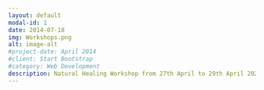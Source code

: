 ```yaml
---
layout: default
modal-id: 1
date: 2014-07-18
img: Workshops.png
alt: image-alt
#project-date: April 2014
#client: Start Bootstrap
#category: Web Development
description: Natural Healing Workshop from 27th April to 29th April 2024. For more information, visit this video https://www.youtube.com/watch?v=q5Wubpu8tJw [![For more information, watch the video](http://img.youtube.com/vi/q5Wubpu8tJw/0.jpg)](http://www.youtube.com/watch?v=q5Wubpu8tJw "Natural Healing Workshop from 27th April to 29th April 2024")
---
```

